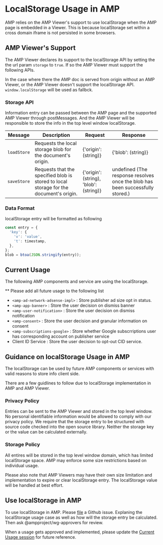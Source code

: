 <!---
Copyright 2019 The AMP HTML Authors. All Rights Reserved.

Licensed under the Apache License, Version 2.0 (the "License");
you may not use this file except in compliance with the License.
You may obtain a copy of the License at

      http://www.apache.org/licenses/LICENSE-2.0

Unless required by applicable law or agreed to in writing, software
distributed under the License is distributed on an "AS-IS" BASIS,
WITHOUT WARRANTIES OR CONDITIONS OF ANY KIND, either express or implied.
See the License for the specific language governing permissions and
limitations under the License.
-->

# LocalStorage Usage in AMP

AMP relies on the AMP Viewer's support to use localStorage when the AMP page is embedded in a Viewer. This is because localStorage set within a cross domain iframe is not persisted in some browsers.

## AMP Viewer's Support

The AMP Viewer declares its support to the localStorage API by setting the the url param `storage` to `true`. If so the AMP Viewer must support the following APIs.

In the case where there the AMP doc is served from origin without an AMP Viewer, or the AMP Viewer doesn't support the localStorage API. `window.localStorage` will be used as fallbck.

### Storage API

Information entry can be passed between the AMP page and the supported AMP Viewer through postMessages. And the AMP Viewer will be responsible to store the info in the top level window localStorage.

| Message     | Description                                                                            | Request                                | Response                                                                      |
| ----------- | -------------------------------------------------------------------------------------- | -------------------------------------- | ----------------------------------------------------------------------------- |
| `loadStore` | Requests the local storage blob for the document's origin.                             | {'origin': (string)}                   | {'blob': (string)}                                                            |
| `saveStore` | Requests that the specified blob is stored to local storage for the document's origin. | {'origin': (string), 'blob': (string)} | undefined (The response resolves once the blob has been successfully stored.) |

### Data Format

localStorage entry will be formatted as following

```js
const entry = {
  'key': {
    'v': 'value',
    't': timestamp,
  },
};
blob = btoa(JSON.stringify(entry));
```

## Current Usage

The following AMP components and service are using the localStorage.

\*\* Please add all future usage to the following list

- `<amp-ad-network-adsense-impl>` : Store publisher ad size opt in status.
- `<amp-app-banner>` : Store the user decision on dismiss banner
- `<amp-user-notification>` : Store the user decision on dismiss notification
- `<amp-consent>` : Store the user decision and granular information on consent
- `<amp-subscriptions-google>` : Store whether Google subscrriptions user has corresponding account on publisher service
- Client ID Service : Store the user decision to opt-out CID service.

## Guidance on localStorage Usage in AMP

The localStorage can be used by future AMP components or services with valid reasons to store info client side.

There are a few guidlines to follow due to localStorage implementation in AMP and AMP Viewer.

### Privacy Policy

Entries can be sent to the AMP Viewer and stored in the top level window. No personal identifiable information would be allowed to comply with our privacy policy. We require that the storage entry to be structured with source code checked into the open source library. Neither the storage key or the value can be calculated externally.

### Storage Policy

All entires will be stored in the top level window domain, which has limited localStorage space. AMP may enforce some size restrictions based on individual usage.

Please also note that AMP Viewers may have their own size limitation and implementation to expire or clear localStorage entry. The localStorage value will be handled at best effort.

## Use localStorage in AMP

To use localStorage in AMP. Please [file](https://github.com/ampproject/amphtml/issues/new?assignees=&labels=INTENT+TO+IMPLEMENT&template=intent-to-implement--i2i-.md&title=I2I%3A+%3Cyour+feature%2Fchange%3E) a Github issue. Explaning the localStorage usage case as well as how will the storage entry be calculated. Then ask @ampproject/wg-approvers for review.

When a usage gets approved and implemented, please update the [Current Usage session](#current-usage) for future reference.
